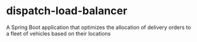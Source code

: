 # dispatch-load-balancer
A Spring Boot application that optimizes the allocation of delivery orders to a fleet of vehicles based on their locations
